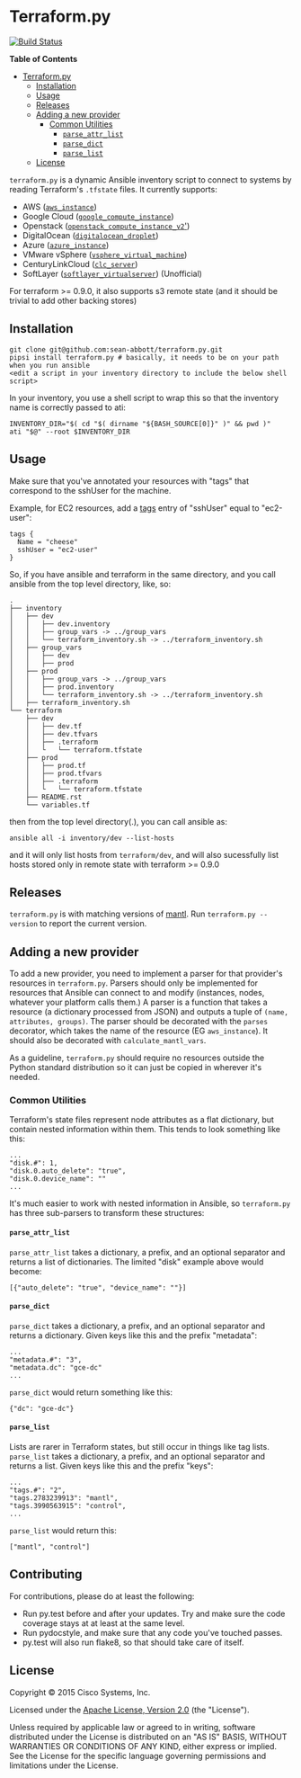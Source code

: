 # Terraform.py

[![Build Status](https://travis-ci.org/CiscoCloud/terraform.py.svg)](https://travis-ci.org/CiscoCloud/terraform.py)

<!-- markdown-toc start - Don't edit this section. Run M-x markdown-toc/generate-toc again -->
**Table of Contents**

- [Terraform.py](#terraformpy)
    - [Installation](#installation)
    - [Usage](#usage)
    - [Releases](#releases)
    - [Adding a new provider](#adding-a-new-provider)
        - [Common Utilities](#common-utilities)
            - [`parse_attr_list`](#parseattrlist)
            - [`parse_dict`](#parsedict)
            - [`parse_list`](#parselist)
    - [License](#license)

<!-- markdown-toc end -->

`terraform.py` is a dynamic Ansible inventory script to connect to systems by
reading Terraform's `.tfstate` files. It currently supports:

 - AWS ([`aws_instance`](https://www.terraform.io/docs/providers/aws/r/instance.html))
 - Google Cloud ([`google_compute_instance`](https://www.terraform.io/docs/providers/google/r/compute_instance.html))
 - Openstack ([`openstack_compute_instance_v2`'](https://www.terraform.io/docs/providers/openstack/r/compute_instance_v2.html))
 - DigitalOcean ([`digitalocean_droplet`](http://terraform.io/docs/providers/do/r/droplet.html))
 - Azure ([`azure_instance`](https://www.terraform.io/docs/providers/azure/r/instance.html))
 - VMware vSphere ([`vsphere_virtual_machine`](https://www.terraform.io/docs/providers/vsphere/r/virtual_machine.html))
 - CenturyLinkCloud ([`clc_server`](https://www.terraform.io/docs/providers/clc/r/server.html))
 - SoftLayer ([`softlayer_virtualserver`](https://github.com/finn-no/terraform-provider-softlayer)) (Unofficial)

For terraform >= 0.9.0, it also supports s3 remote state (and it should be trivial to add other backing stores)

## Installation

```
git clone git@github.com:sean-abbott/terraform.py.git
pipsi install terraform.py # basically, it needs to be on your path when you run ansible
<edit a script in your inventory directory to include the below shell script>
```

In your inventory, you use a shell script to wrap this so that the inventory name is correctly passed to ati:

```
INVENTORY_DIR="$( cd "$( dirname "${BASH_SOURCE[0]}" )" && pwd )"
ati "$@" --root $INVENTORY_DIR
```

## Usage

Make sure that you've annotated your resources with "tags" that correspond to the sshUser for the machine.

Example, for EC2 resources, add a [tags](https://www.terraform.io/docs/providers/aws/r/instance.html#tags) entry of "sshUser" equal to "ec2-user":
	
	tags {
      Name = "cheese"
      sshUser = "ec2-user"
    }

So, if you have ansible and terraform in the same directory, and you call ansible from the top level directory, like, so:

```
.
├── inventory
│   ├── dev
│   │   ├── dev.inventory
│   │   ├── group_vars -> ../group_vars
│   │   └── terraform_inventory.sh -> ../terraform_inventory.sh
│   ├── group_vars
│   │   ├── dev
│   │   ├── prod
│   ├── prod
│   │   ├── group_vars -> ../group_vars
│   │   ├── prod.inventory
│   │   └── terraform_inventory.sh -> ../terraform_inventory.sh
│   ├── terraform_inventory.sh
└── terraform
    ├── dev
    │   ├── dev.tf
    │   ├── dev.tfvars
    │   ├── .terraform
    │   └   └── terraform.tfstate
    ├── prod
    │   ├── prod.tf
    │   ├── prod.tfvars
    │   ├── .terraform
    │   └   └── terraform.tfstate
    ├── README.rst
    └── variables.tf
```

then from the top level directory(.), you can call ansible as:

`ansible all -i inventory/dev --list-hosts`

and it will only list hosts from `terraform/dev`, and will also sucessfully list hosts stored only in remote state with terraform >= 0.9.0

## Releases

`terraform.py` is with matching versions of
[mantl](https://github.com/CiscoCloud/mantl). Run `terraform.py --version` to
report the current version.

## Adding a new provider

To add a new provider, you need to implement a parser for that provider's
resources in `terraform.py`. Parsers should only be implemented for resources
that Ansible can connect to and modify (instances, nodes, whatever your platform
calls them.) A parser is a function that takes a resource (a dictionary
processed from JSON) and outputs a tuple of `(name, attributes, groups)`. The
parser should be decorated with the `parses` decorator, which takes the name of
the resource (EG `aws_instance`). It should also be decorated with
`calculate_mantl_vars`.

As a guideline, `terraform.py` should require no resources outside the Python
standard distribution so it can just be copied in wherever it's needed.

### Common Utilities

Terraform's state files represent node attributes as a flat dictionary, but
contain nested information within them. This tends to look something like this:

    ...
    "disk.#": 1,
    "disk.0.auto_delete": "true",
    "disk.0.device_name": ""
    ...

It's much easier to work with nested information in Ansible, so `terraform.py`
has three sub-parsers to transform these structures:

#### `parse_attr_list`

`parse_attr_list` takes a dictionary, a prefix, and an optional separator and
returns a list of dictionaries. The limited "disk" example above would become:

    [{"auto_delete": "true", "device_name": ""}]

#### `parse_dict`

`parse_dict` takes a dictionary, a prefix, and an optional separator and returns
a dictionary. Given keys like this and the prefix "metadata":

    ...
    "metadata.#": "3",
    "metadata.dc": "gce-dc"
    ...

`parse_dict` would return something like this:

    {"dc": "gce-dc"}

#### `parse_list`

Lists are rarer in Terraform states, but still occur in things like tag lists.
`parse_list` takes a dictionary, a prefix, and an optional separator and returns
a list. Given keys like this and the prefix "keys":

    ...
    "tags.#": "2",
    "tags.2783239913": "mantl",
    "tags.3990563915": "control",
    ...

`parse_list` would return this:

    ["mantl", "control"]

## Contributing

For contributions, please do at least the following:

* Run py.test before and after your updates. Try and make sure the code coverage stays at
  at least at the same level.
* Run pydocstyle, and make sure that any code you've touched passes.
* py.test will also run flake8, so that should take care of itself.

## License

Copyright © 2015 Cisco Systems, Inc.

Licensed under the
[Apache License, Version 2.0](http://www.apache.org/licenses/LICENSE-2.0) (the
"License").

Unless required by applicable law or agreed to in writing, software distributed
under the License is distributed on an "AS IS" BASIS, WITHOUT WARRANTIES OR
CONDITIONS OF ANY KIND, either express or implied. See the License for the
specific language governing permissions and limitations under the License.
